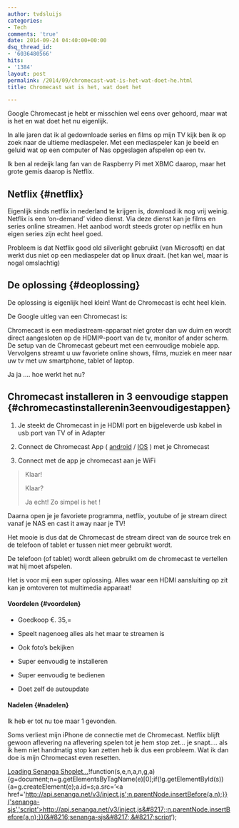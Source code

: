 ```yaml
---
author: tvdsluijs
categories:
- Tech
comments: 'true'
date: 2014-09-24 04:40:00+00:00
dsq_thread_id:
- '6036480566'
hits:
- '1384'
layout: post
permalink: /2014/09/chromecast-wat-is-het-wat-doet-he.html
title: Chromecast wat is het, wat doet het

---
```

Google Chromecast je hebt er misschien wel eens over gehoord, maar wat is het en wat doet het nu eigenlijk.

In alle jaren dat ik al gedownloade series en films op mijn TV kijk ben ik op zoek naar de ultieme mediaspeler. Met een mediaspeler kan je beeld en geluid wat op een computer of Nas opgeslagen afspelen op een tv.

Ik ben al redeijk lang fan van de Raspberry Pi met XBMC daarop, maar het grote gemis daarop is Netflix.

## Netflix {#netflix}

Eigenlijk sinds netflix in nederland te krijgen is, download ik nog vrij weinig. Netflix is een &#8216;on-demand&#8217; video dienst. Via deze dienst kan je films en series online streamen. Het aanbod wordt steeds groter op netflix en hun eigen series zijn echt heel goed.

Probleem is dat Netflix good old silverlight gebruikt (van Microsoft) en dat werkt dus niet op een mediaspeler dat op linux draait. (het kan wel, maar is nogal omslachtig)

## De oplossing {#deoplossing}

De oplossing is eigenlijk heel klein! Want de Chromecast is echt heel klein. 

De Google uitleg van een Chromecast is: 

Chromecast is een mediastream-apparaat niet groter dan uw duim en wordt direct aangesloten op de HDMI®-poort van de tv, monitor of ander scherm. De setup van de Chromecast gebeurt met een eenvoudige mobiele app. Vervolgens streamt u uw favoriete online shows, films, muziek en meer naar uw tv met uw smartphone, tablet of laptop.

Ja ja &#8230;. hoe werkt het nu?

## Chromecast installeren in 3 eenvoudige stappen {#chromecastinstallerenin3eenvoudigestappen}

</p> 

  1. Je steekt de Chromecast in je HDMI port en bijgeleverde usb kabel in usb port van TV of in Adapter 


  2. Connect de Chromecast App ( [android](https://play.google.com/store/apps/details?id=com.google.android.apps.chromecast.app&hl=nl_NL) / [IOS](https://itunes.apple.com/nl/app/chromecast/id680819774?mt=8) ) met je Chromecast 


  3. Connect met de app je chromecast aan je WiFi
</ol> 

> Klaar!
> 
> Klaar?
> 
> Ja echt! Zo simpel is het !

Daarna open je je favoriete programma, netflix, youtube of je stream direct vanaf je NAS en cast it away naar je TV!

Het mooie is dus dat de Chromecast de stream direct van de source trek en de telefoon of tablet er tussen niet meer gebruikt wordt.

De telefoon (of tablet) wordt alleen gebruikt om de chromecast te vertellen wat hij moet afspelen.



Het is voor mij een super oplossing. Alles waar een HDMI aansluiting op zit kan je omtoveren tot multimedia apparaat!

#### Voordelen {#voordelen}

</p> 

  * Goedkoop €. 35,=


  * Speelt nagenoeg alles als het maar te streamen is


  * Ook foto&#8217;s bekijken


  * Super eenvoudig te installeren


  * Super eenvoudig te bedienen


  * Doet zelf de autoupdate
</ul> 

#### Nadelen {#nadelen}

Ik heb er tot nu toe maar 1 gevonden. 

Soms verliest mijn iPhone de connectie met de Chromecast. Netflix blijft gewoon aflevering na aflevering spelen tot je hem stop zet&#8230; je snapt&#8230;. als ik hem niet handmatig stop kan zetten heb ik dus een probleem. Wat ik dan doe is mijn Chromecast even resetten.

<a data-shoplet-id='5423b478d4cd2a875e98ae52' class='senanga-placeholder' href='https://senanga.net'>Loading Senanga Shoplet…</a>!function(s,e,n,a,n,g,a){g=document;n=g.getElementsByTagName(e)[0];if(!g.getElementById(s)){a=g.createElement(e);a.id=s;a.src=&#8217;<a href='http://api.senanga.net/v3/inject.js';n.parentNode.insertBefore(a,n);}}('senanga-sjs','script'>http://api.senanga.net/v3/inject.js&#8217;;n.parentNode.insertBefore(a,n);}}(&#8216;senanga-sjs&#8217;,&#8217;script</a>&#8216;);